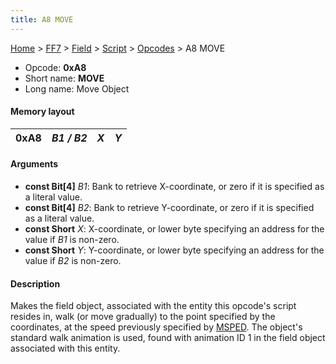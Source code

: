 ```yaml
---
title: A8 MOVE
---
```


[Home](Main%20Page.md) > [FF7](FF7.md) > [Field](FF7/Field.md) > [Script](FF7/Field/Script.md) > [Opcodes](FF7/Field/Script/Opcodes.md) > A8 MOVE

-   Opcode: **0xA8**
-   Short name: **MOVE**
-   Long name: Move Object

#### Memory layout

| 0xA8 | *B1 / B2* | *X* | *Y* |
|------|-----------|-----|-----|

#### Arguments

-   **const Bit\[4\]** *B1*: Bank to retrieve X-coordinate, or zero if
    it is specified as a literal value.
-   **const Bit\[4\]** *B2*: Bank to retrieve Y-coordinate, or zero if
    it is specified as a literal value.
-   **const Short** *X*: X-coordinate, or lower byte specifying an
    address for the value if *B1* is non-zero.
-   **const Short** *Y*: Y-coordinate, or lower byte specifying an
    address for the value if *B2* is non-zero.

#### Description

Makes the field object, associated with the entity this opcode's script
resides in, walk (or move gradually) to the point specified by the
coordinates, at the speed previously specified by [MSPED][]. The
object's standard walk animation is used, found with animation ID 1 in
the field object associated with this entity.

  [MSPED]: ../B2%20MSPED.md "wikilink"
